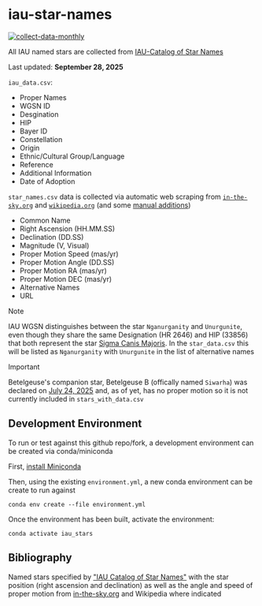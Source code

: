 # iau-star-names
[![collect-data-monthly](https://github.com/cyschneck/iau-star-names/actions/workflows/collect_data_monthly.yml/badge.svg)](https://github.com/cyschneck/iau-star-names/actions/workflows/collect_data_monthly.yml)

All IAU named stars are collected from [IAU-Catalog of Star Names](https://exopla.net/star-names/modern-iau-star-names/)

Last updated: **September 28, 2025**

`iau_data.csv`:
- Proper Names
- WGSN ID
- Desgination
- HIP
- Bayer ID
- Constellation
- Origin
- Ethnic/Cultural Group/Language
- Reference
- Additional Information
- Date of Adoption

`star_names.csv` data is collected via automatic web scraping from [`in-the-sky.org`](https://github.com/cyschneck/Star-Chart-Spherical-Projection/blob/main/star_chart_spherical_projection/data/2_inthesky_star_data.csv) and [`wikipedia.org`](https://github.com/cyschneck/Star-Chart-Spherical-Projection/blob/main/star_chart_spherical_projection/data/3_backup_star_data.csv) (and some [manual additions](https://github.com/cyschneck/Star-Chart-Spherical-Projection/blob/main/star_chart_spherical_projection/data/0_missing_manual.csv))
- Common Name
- Right Ascension (HH.MM.SS)
- Declination (DD.SS)
- Magnitude (V, Visual)
- Proper Motion Speed (mas/yr)
- Proper Motion Angle (DD.SS)
- Proper Motion RA (mas/yr)
- Proper Motion DEC (mas/yr)
- Alternative Names
- URL

> [!NOTE]
> IAU WGSN distinguishes between the star `Nganurganity` and `Unurgunite`, even though they share the same Designation (HR 2646) and HIP (33856) that both represent the star [Sigma Canis Majoris](https://en.wikipedia.org/wiki/Sigma_Canis_Majoris). In the `star_data.csv` this will be listed as `Nganurganity` with `Unurgunite` in the list of alternative names

> [!IMPORTANT]
> Betelgeuse's companion star, Betelgeuse B (offically named `Siwarha`) was declared on [July 24, 2025](https://iopscience.iop.org/article/10.3847/2041-8213/adeaaf) and, as of yet, has no proper motion so it is not currently included in `stars_with_data.csv`

## Development Environment
To run or test against this github repo/fork, a development environment can be created via conda/miniconda

First, [install Miniconda](https://docs.conda.io/projects/miniconda/en/latest/miniconda-install.html)

Then, using the existing `environment.yml`, a new conda environment can be create to run against

```
conda env create --file environment.yml
```
Once the environment has been built, activate the environment:
```
conda activate iau_stars
```

## Bibliography

Named stars specified by ["IAU Catalog of Star Names"](https://exopla.net/star-names/modern-iau-star-names/) with the star position (right ascension and declination) as well as the angle and speed of proper motion from [in-the-sky.org](https://in-the-sky.org/) and Wikipedia where indicated
